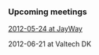 <div class="upcoming-meetings">
	<h3>Upcoming meetings</h3>
	<p><a href="http://lanyrd.com/2012/copenhagenjs-may/"><time datetime="2012-05-24T19:00">2012-05-24</time> at JayWay</a></p>
	<p><time datetime="2012-06-21T19:00">2012-06-21</time> at Valtech DK</p>
</div>